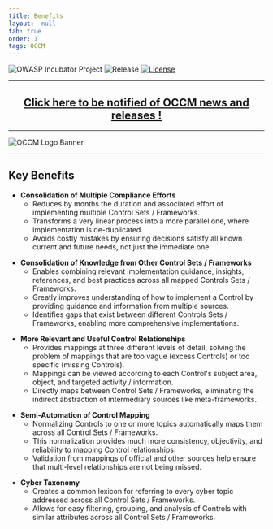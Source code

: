 ```yaml
---
title: Benefits
layout:  null
tab: true
order: 1
tags: OCCM
---
```


<!-- Global site tag (gtag.js) - Google Analytics -->
<script async src="https://www.googletagmanager.com/gtag/js?id=UA-153589924-2"></script>
<script>
  window.dataLayer = window.dataLayer || [];
  function gtag(){dataLayer.push(arguments);}
  gtag('js', new Date());

  gtag('config', 'UA-153589924-2');
</script>

![OWASP Incubator Project](https://owasp.org/www-project-cyber-controls-matrix/assets/images/OWASP-Incubator_Project-blue.svg)
![Release](https://owasp.org/www-project-cyber-controls-matrix/assets/images/release-tbd-blue.svg)
[![License](https://owasp.org/www-project-cyber-controls-matrix/assets/images/license-CC--BY_4.0-blue.svg)](https://creativecommons.org/licenses/by/4.0/)

***
<p><h2 style="text-align:center" target="_blank"><a href="https://eepurl.com/g3kJBP">Click here to be notified of OCCM news and releases !</a></h2></p>

***
![OCCM Logo Banner](https://owasp.org/www-project-cyber-controls-matrix/assets/images/OCCM-logo-1000x348-wht.png)

***
## Key Benefits

* **Consolidation of Multiple Compliance Efforts**
  - Reduces by months the duration and associated effort of implementing multiple Control Sets / Frameworks.
  - Transforms a very linear process into a more parallel one, where implementation is de-duplicated.
  - Avoids costly mistakes by ensuring decisions satisfy all known current and future needs, not just the immediate one.
<p></p>

* **Consolidation of Knowledge from Other Control Sets / Frameworks**
  - Enables combining relevant implementation guidance, insights, references, and best practices across all mapped Controls Sets / Frameworks.
  - Greatly improves understanding of how to implement a Control by providing guidance and information from multiple sources.
  - Identifies gaps that exist between different Controls Sets / Frameworks, enabling more comprehensive implementations.
<p></p>

* **More Relevant and Useful Control Relationships**
  - Provides mappings at three different levels of detail, solving the problem of mappings that are too vague (excess Controls) or too specific (missing Controls).
  - Mappings can be viewed according to each Control's subject area, object, and targeted activity / information.
  - Directly maps between Control Sets / Frameworks, eliminating the indirect abstraction of intermediary sources like meta-frameworks.
<p></p>

* **Semi-Automation of Control Mapping**
  - Normalizing Controls to one or more topics automatically maps them across all Control Sets / Frameworks.
  - This normalization provides much more consistency, objectivity, and reliability to mapping Control relationships.
  - Validation from mappings of official and other sources help ensure that multi-level relationships are not being missed.
<p></p>

* **Cyber Taxonomy**
  - Creates a common lexicon for referring to every cyber topic addressed across all Control Sets / Frameworks.
  - Allows for easy filtering, grouping, and analysis of Controls with similar attributes across all Control Sets / Frameworks.
<p></p>

